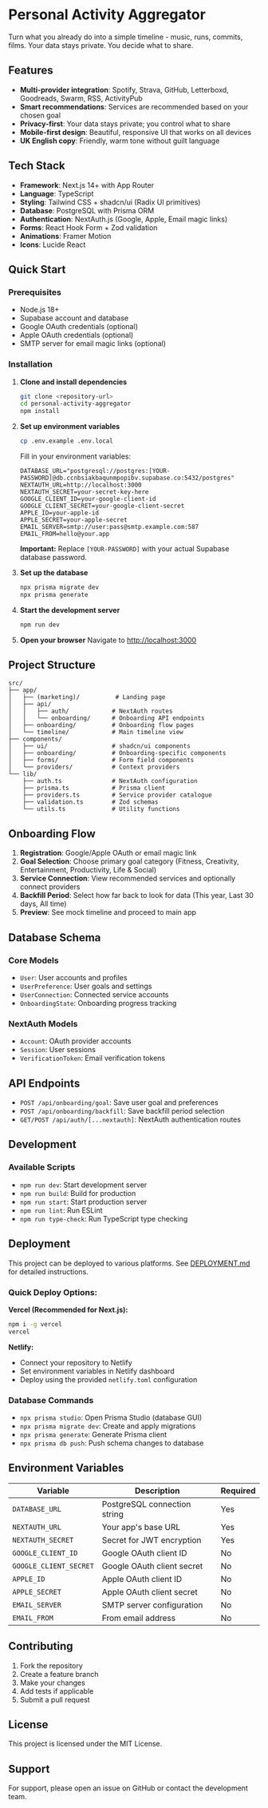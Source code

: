# Personal Activity Aggregator

Turn what you already do into a simple timeline - music, runs, commits, films. Your data stays private. You decide what to share.

## Features

- **Multi-provider integration**: Spotify, Strava, GitHub, Letterboxd, Goodreads, Swarm, RSS, ActivityPub
- **Smart recommendations**: Services are recommended based on your chosen goal
- **Privacy-first**: Your data stays private; you control what to share
- **Mobile-first design**: Beautiful, responsive UI that works on all devices
- **UK English copy**: Friendly, warm tone without guilt language

## Tech Stack

- **Framework**: Next.js 14+ with App Router
- **Language**: TypeScript
- **Styling**: Tailwind CSS + shadcn/ui (Radix UI primitives)
- **Database**: PostgreSQL with Prisma ORM
- **Authentication**: NextAuth.js (Google, Apple, Email magic links)
- **Forms**: React Hook Form + Zod validation
- **Animations**: Framer Motion
- **Icons**: Lucide React

## Quick Start

### Prerequisites

- Node.js 18+ 
- Supabase account and database
- Google OAuth credentials (optional)
- Apple OAuth credentials (optional)
- SMTP server for email magic links (optional)

### Installation

1. **Clone and install dependencies**
   ```bash
   git clone <repository-url>
   cd personal-activity-aggregator
   npm install
   ```

2. **Set up environment variables**
   ```bash
   cp .env.example .env.local
   ```
   
   Fill in your environment variables:
   ```env
   DATABASE_URL="postgresql://postgres:[YOUR-PASSWORD]@db.ccnbsiakbaqunmpopibv.supabase.co:5432/postgres"
   NEXTAUTH_URL=http://localhost:3000
   NEXTAUTH_SECRET=your-secret-key-here
   GOOGLE_CLIENT_ID=your-google-client-id
   GOOGLE_CLIENT_SECRET=your-google-client-secret
   APPLE_ID=your-apple-id
   APPLE_SECRET=your-apple-secret
   EMAIL_SERVER=smtp://user:pass@smtp.example.com:587
   EMAIL_FROM=hello@your.app
   ```
   
   **Important:** Replace `[YOUR-PASSWORD]` with your actual Supabase database password.

3. **Set up the database**
   ```bash
   npx prisma migrate dev
   npx prisma generate
   ```

4. **Start the development server**
   ```bash
   npm run dev
   ```

5. **Open your browser**
   Navigate to [http://localhost:3000](http://localhost:3000)

## Project Structure

```
src/
├── app/
│   ├── (marketing)/          # Landing page
│   ├── api/
│   │   ├── auth/            # NextAuth routes
│   │   └── onboarding/      # Onboarding API endpoints
│   ├── onboarding/          # Onboarding flow pages
│   └── timeline/            # Main timeline view
├── components/
│   ├── ui/                  # shadcn/ui components
│   ├── onboarding/          # Onboarding-specific components
│   ├── forms/               # Form field components
│   └── providers/           # Context providers
└── lib/
    ├── auth.ts              # NextAuth configuration
    ├── prisma.ts            # Prisma client
    ├── providers.ts         # Service provider catalogue
    ├── validation.ts        # Zod schemas
    └── utils.ts             # Utility functions
```

## Onboarding Flow

1. **Registration**: Google/Apple OAuth or email magic link
2. **Goal Selection**: Choose primary goal category (Fitness, Creativity, Entertainment, Productivity, Life & Social)
3. **Service Connection**: View recommended services and optionally connect providers
4. **Backfill Period**: Select how far back to look for data (This year, Last 30 days, All time)
5. **Preview**: See mock timeline and proceed to main app

## Database Schema

### Core Models
- `User`: User accounts and profiles
- `UserPreference`: User goals and settings
- `UserConnection`: Connected service accounts
- `OnboardingState`: Onboarding progress tracking

### NextAuth Models
- `Account`: OAuth provider accounts
- `Session`: User sessions
- `VerificationToken`: Email verification tokens

## API Endpoints

- `POST /api/onboarding/goal`: Save user goal and preferences
- `POST /api/onboarding/backfill`: Save backfill period selection
- `GET/POST /api/auth/[...nextauth]`: NextAuth authentication routes

## Development

### Available Scripts

- `npm run dev`: Start development server
- `npm run build`: Build for production
- `npm run start`: Start production server
- `npm run lint`: Run ESLint
- `npm run type-check`: Run TypeScript type checking

## Deployment

This project can be deployed to various platforms. See [DEPLOYMENT.md](./DEPLOYMENT.md) for detailed instructions.

### Quick Deploy Options:

**Vercel (Recommended for Next.js):**
```bash
npm i -g vercel
vercel
```

**Netlify:**
- Connect your repository to Netlify
- Set environment variables in Netlify dashboard
- Deploy using the provided `netlify.toml` configuration

### Database Commands

- `npx prisma studio`: Open Prisma Studio (database GUI)
- `npx prisma migrate dev`: Create and apply migrations
- `npx prisma generate`: Generate Prisma client
- `npx prisma db push`: Push schema changes to database

## Environment Variables

| Variable | Description | Required |
|----------|-------------|----------|
| `DATABASE_URL` | PostgreSQL connection string | Yes |
| `NEXTAUTH_URL` | Your app's base URL | Yes |
| `NEXTAUTH_SECRET` | Secret for JWT encryption | Yes |
| `GOOGLE_CLIENT_ID` | Google OAuth client ID | No |
| `GOOGLE_CLIENT_SECRET` | Google OAuth client secret | No |
| `APPLE_ID` | Apple OAuth client ID | No |
| `APPLE_SECRET` | Apple OAuth client secret | No |
| `EMAIL_SERVER` | SMTP server configuration | No |
| `EMAIL_FROM` | From email address | No |

## Contributing

1. Fork the repository
2. Create a feature branch
3. Make your changes
4. Add tests if applicable
5. Submit a pull request

## License

This project is licensed under the MIT License.

## Support

For support, please open an issue on GitHub or contact the development team.
